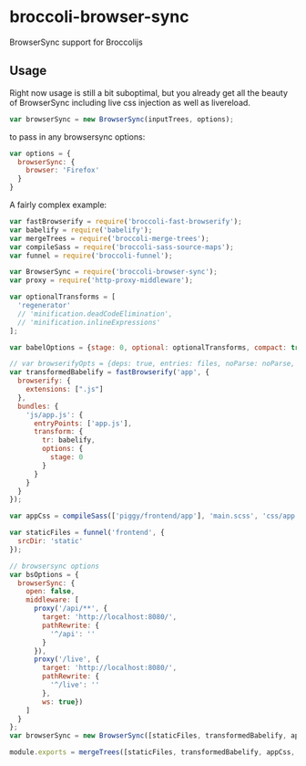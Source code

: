 # broccoli-browser-sync
BrowserSync support for Broccolijs

## Usage

Right now usage is still a bit suboptimal, but you already get all the beauty of BrowserSync including live css injection as well as livereload.

```js
var browserSync = new BrowserSync(inputTrees, options);
```

to pass in any browsersync options:
```js
var options = {
  browserSync: {
    browser: 'Firefox'
  }
}
```

A fairly complex example:
```js
var fastBrowserify = require('broccoli-fast-browserify');
var babelify = require('babelify');
var mergeTrees = require('broccoli-merge-trees');
var compileSass = require('broccoli-sass-source-maps');
var funnel = require('broccoli-funnel');

var BrowserSync = require('broccoli-browser-sync');
var proxy = require('http-proxy-middleware');

var optionalTransforms = [
  'regenerator'
  // 'minification.deadCodeElimination',
  // 'minification.inlineExpressions'
];

var babelOptions = {stage: 0, optional: optionalTransforms, compact: true};

// var browserifyOpts = {deps: true, entries: files, noParse: noParse, ignoreMissing: true};
var transformedBabelify = fastBrowserify('app', {
  browserify: {
    extensions: [".js"]
  },
  bundles: {
    'js/app.js': {
      entryPoints: ['app.js'],
      transform: {
        tr: babelify,
        options: {
          stage: 0
        }
      }
    }
  }
});

var appCss = compileSass(['piggy/frontend/app'], 'main.scss', 'css/app.css');

var staticFiles = funnel('frontend', {
  srcDir: 'static'
});

// browsersync options
var bsOptions = {
  browserSync: {
    open: false,
    middleware: [
      proxy('/api/**', {
        target: 'http://localhost:8080/',
        pathRewrite: {
          '^/api': ''
        }
      }),
      proxy('/live', {
        target: 'http://localhost:8080/',
        pathRewrite: {
          '^/live': ''
        },
        ws: true})
    ]
  }
};
var browserSync = new BrowserSync([staticFiles, transformedBabelify, appCss], bsOptions);

module.exports = mergeTrees([staticFiles, transformedBabelify, appCss, browserSync]);
```
